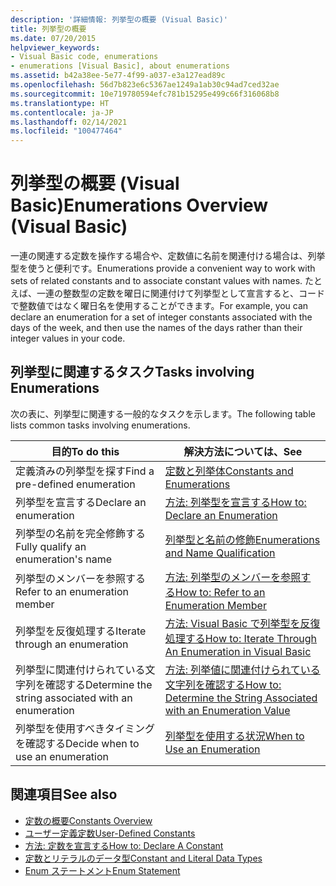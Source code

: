 ```yaml
---
description: '詳細情報: 列挙型の概要 (Visual Basic)'
title: 列挙型の概要
ms.date: 07/20/2015
helpviewer_keywords:
- Visual Basic code, enumerations
- enumerations [Visual Basic], about enumerations
ms.assetid: b42a38ee-5e77-4f99-a037-e3a127ead89c
ms.openlocfilehash: 56d7b823e6c5367ae1249a1ab30c94ad7ced32ae
ms.sourcegitcommit: 10e719780594efc781b15295e499c66f316068b8
ms.translationtype: HT
ms.contentlocale: ja-JP
ms.lasthandoff: 02/14/2021
ms.locfileid: "100477464"
---
```

# <a name="enumerations-overview-visual-basic"></a><span data-ttu-id="80975-103">列挙型の概要 (Visual Basic)</span><span class="sxs-lookup"><span data-stu-id="80975-103">Enumerations Overview (Visual Basic)</span></span>

<span data-ttu-id="80975-104">一連の関連する定数を操作する場合や、定数値に名前を関連付ける場合は、列挙型を使うと便利です。</span><span class="sxs-lookup"><span data-stu-id="80975-104">Enumerations provide a convenient way to work with sets of related constants and to associate constant values with names.</span></span> <span data-ttu-id="80975-105">たとえば、一連の整数型の定数を曜日に関連付けて列挙型として宣言すると、コードで整数値ではなく曜日名を使用することができます。</span><span class="sxs-lookup"><span data-stu-id="80975-105">For example, you can declare an enumeration for a set of integer constants associated with the days of the week, and then use the names of the days rather than their integer values in your code.</span></span>  
  
## <a name="tasks-involving-enumerations"></a><span data-ttu-id="80975-106">列挙型に関連するタスク</span><span class="sxs-lookup"><span data-stu-id="80975-106">Tasks involving Enumerations</span></span>  

 <span data-ttu-id="80975-107">次の表に、列挙型に関連する一般的なタスクを示します。</span><span class="sxs-lookup"><span data-stu-id="80975-107">The following table lists common tasks involving enumerations.</span></span>  
  
|<span data-ttu-id="80975-108">目的</span><span class="sxs-lookup"><span data-stu-id="80975-108">To do this</span></span>|<span data-ttu-id="80975-109">解決方法については、</span><span class="sxs-lookup"><span data-stu-id="80975-109">See</span></span>|  
|----------------|---------|  
|<span data-ttu-id="80975-110">定義済みの列挙型を探す</span><span class="sxs-lookup"><span data-stu-id="80975-110">Find a pre-defined enumeration</span></span>|[<span data-ttu-id="80975-111">定数と列挙体</span><span class="sxs-lookup"><span data-stu-id="80975-111">Constants and Enumerations</span></span>](../../../language-reference/constants-and-enumerations.md)|  
|<span data-ttu-id="80975-112">列挙型を宣言する</span><span class="sxs-lookup"><span data-stu-id="80975-112">Declare an enumeration</span></span>|[<span data-ttu-id="80975-113">方法: 列挙型を宣言する</span><span class="sxs-lookup"><span data-stu-id="80975-113">How to: Declare an Enumeration</span></span>](how-to-declare-enumerations.md)|  
|<span data-ttu-id="80975-114">列挙型の名前を完全修飾する</span><span class="sxs-lookup"><span data-stu-id="80975-114">Fully qualify an enumeration's name</span></span>|[<span data-ttu-id="80975-115">列挙型と名前の修飾</span><span class="sxs-lookup"><span data-stu-id="80975-115">Enumerations and Name Qualification</span></span>](enumerations-and-name-qualification.md)|  
|<span data-ttu-id="80975-116">列挙型のメンバーを参照する</span><span class="sxs-lookup"><span data-stu-id="80975-116">Refer to an enumeration member</span></span>|[<span data-ttu-id="80975-117">方法: 列挙型のメンバーを参照する</span><span class="sxs-lookup"><span data-stu-id="80975-117">How to: Refer to an Enumeration Member</span></span>](how-to-refer-to-an-enumeration-member.md)|  
|<span data-ttu-id="80975-118">列挙型を反復処理する</span><span class="sxs-lookup"><span data-stu-id="80975-118">Iterate through an enumeration</span></span>|[<span data-ttu-id="80975-119">方法: Visual Basic で列挙型を反復処理する</span><span class="sxs-lookup"><span data-stu-id="80975-119">How to: Iterate Through An Enumeration in Visual Basic</span></span>](how-to-iterate-through-an-enumeration.md)|  
|<span data-ttu-id="80975-120">列挙型に関連付けられている文字列を確認する</span><span class="sxs-lookup"><span data-stu-id="80975-120">Determine the string associated with an enumeration</span></span>|[<span data-ttu-id="80975-121">方法: 列挙値に関連付けられている文字列を確認する</span><span class="sxs-lookup"><span data-stu-id="80975-121">How to: Determine the String Associated with an Enumeration Value</span></span>](how-to-determine-the-string-associated-with-an-enumeration-value.md)|  
|<span data-ttu-id="80975-122">列挙型を使用すべきタイミングを確認する</span><span class="sxs-lookup"><span data-stu-id="80975-122">Decide when to use an enumeration</span></span>|[<span data-ttu-id="80975-123">列挙型を使用する状況</span><span class="sxs-lookup"><span data-stu-id="80975-123">When to Use an Enumeration</span></span>](when-to-use-an-enumeration.md)|  
  
## <a name="see-also"></a><span data-ttu-id="80975-124">関連項目</span><span class="sxs-lookup"><span data-stu-id="80975-124">See also</span></span>

- [<span data-ttu-id="80975-125">定数の概要</span><span class="sxs-lookup"><span data-stu-id="80975-125">Constants Overview</span></span>](constants-overview.md)
- [<span data-ttu-id="80975-126">ユーザー定義定数</span><span class="sxs-lookup"><span data-stu-id="80975-126">User-Defined Constants</span></span>](user-defined-constants.md)
- [<span data-ttu-id="80975-127">方法: 定数を宣言する</span><span class="sxs-lookup"><span data-stu-id="80975-127">How to: Declare A Constant</span></span>](how-to-declare-a-constant.md)
- [<span data-ttu-id="80975-128">定数とリテラルのデータ型</span><span class="sxs-lookup"><span data-stu-id="80975-128">Constant and Literal Data Types</span></span>](constant-and-literal-data-types.md)
- [<span data-ttu-id="80975-129">Enum ステートメント</span><span class="sxs-lookup"><span data-stu-id="80975-129">Enum Statement</span></span>](../../../language-reference/statements/enum-statement.md)
